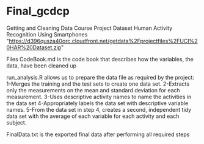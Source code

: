 # Final_gcdcp
Getting and Cleaning Data Course Project
Dataset
Human Activity Recognition Using Smartphones
"https://d396qusza40orc.cloudfront.net/getdata%2Fprojectfiles%2FUCI%20HAR%20Dataset.zip"

Files
CodeBook.md is the code book that describes how the variables, the data, have been cleaned up

run_analysis.R allows us to prepare the data file as required by the project:
1-Merges the training and the test sets to create one data set.
2-Extracts only the measurements on the mean and standard deviation for each measurement.
3-Uses descriptive activity names to name the activities in the data set
4-Appropriately labels the data set with descriptive variable names.
5-From the data set in step 4, creates a second, independent tidy data set with the average of each variable for each activity and each subject.

FinalData.txt is the exported final data after performing all required steps
